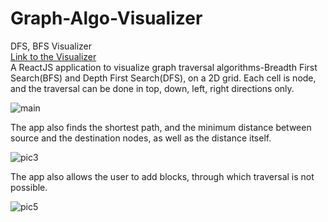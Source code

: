# Graph-Algo-Visualizer
DFS, BFS Visualizer <br/>
[Link to the Visualizer](https://graph-algo-visualizer-lat.netlify.app/)  
A ReactJS application to visualize graph traversal algorithms-Breadth First Search(BFS) and Depth First Search(DFS), on a 2D grid. Each cell is node, and the traversal can be done in top, down, left, right directions only.

![main](https://user-images.githubusercontent.com/87132174/156872624-7cac6b32-d820-4374-b1bb-2fda350225ec.jpg)  

The app also finds the shortest path, and the minimum distance between source and the destination nodes, as well as the distance itself.   

![pic3](https://user-images.githubusercontent.com/87132174/156872869-7c05e537-8788-4481-a2fb-264158542017.jpg)  

The app also allows the user to add blocks, through which traversal is not possible.  


![pic5](https://user-images.githubusercontent.com/87132174/156873200-b0996aba-d116-4470-b790-97606b6e5050.jpg)
